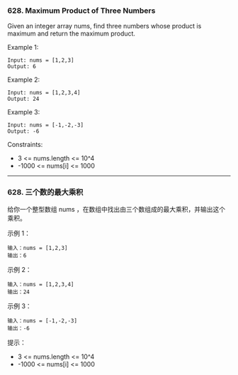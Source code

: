 ### 628. Maximum Product of Three Numbers
Given an integer array nums, find three numbers whose product is maximum and return the maximum product.



Example 1:

	Input: nums = [1,2,3]
	Output: 6

Example 2:

	Input: nums = [1,2,3,4]
	Output: 24

Example 3:

	Input: nums = [-1,-2,-3]
	Output: -6



Constraints:

* 3 <= nums.length <= 10^4
* -1000 <= nums[i] <= 1000

----

### 628. 三个数的最大乘积
给你一个整型数组 nums ，在数组中找出由三个数组成的最大乘积，并输出这个乘积。



示例 1：

	输入：nums = [1,2,3]
	输出：6

示例 2：

	输入：nums = [1,2,3,4]
	输出：24

示例 3：

	输入：nums = [-1,-2,-3]
	输出：-6



提示：

* 3 <= nums.length <= 10^4
* -1000 <= nums[i] <= 1000

